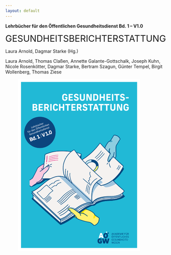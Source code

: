 ```yaml
---
layout: default
---
```

**Lehrbücher für den Öffentlichen Gesundheitsdienst Bd. 1 – V1.0**

<big style="font-size:2em;">GESUNDHEITSBERICHTERSTATTUNG</big>

Laura Arnold, Dagmar Starke (Hg.)

Laura Arnold, Thomas Claßen, Annette Galante-Gottschalk, Joseph Kuhn, Nicole Rosenkötter, Dagmar Starke, Bertram Szagun, Günter Tempel, Birgit Wollenberg, Thomas Ziese

 <figure>
  <img src="./media/GBE_COVER_U1.png" alt="Gesundheitsberichterstattung Cover U1" style="width:90%">
 </figure> 









